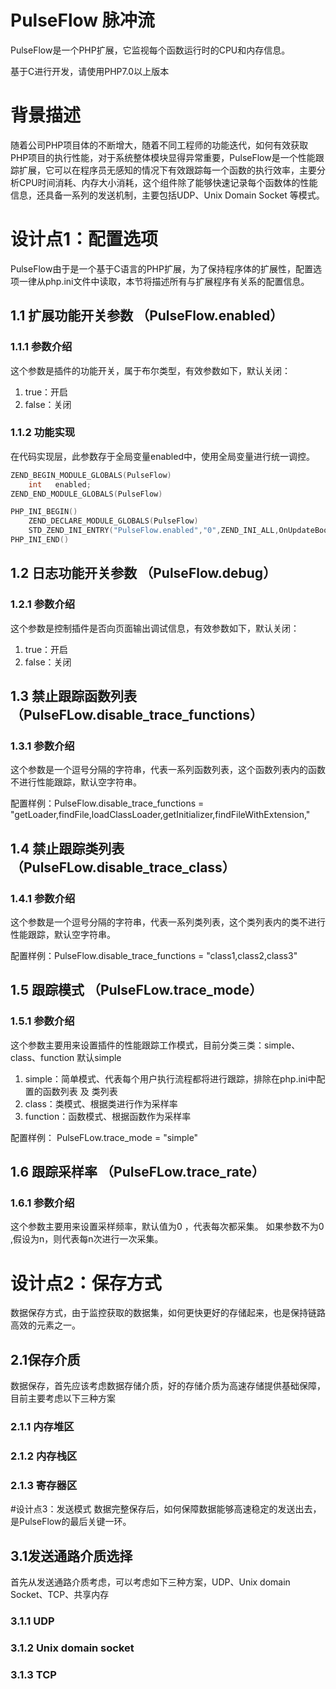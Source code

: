 # PulseFlow 脉冲流
PulseFlow是一个PHP扩展，它监视每个函数运行时的CPU和内存信息。

基于C进行开发，请使用PHP7.0以上版本
# 背景描述
随着公司PHP项目体的不断增大，随着不同工程师的功能迭代，如何有效获取PHP项目的执行性能，对于系统整体模块显得异常重要，PulseFlow是一个性能跟踪扩展，它可以在程序员无感知的情况下有效跟踪每一个函数的执行效率，主要分析CPU时间消耗、内存大小消耗，这个组件除了能够快速记录每个函数体的性能信息，还具备一系列的发送机制，主要包括UDP、Unix Domain Socket 等模式。

# 设计点1：配置选项
PulseFlow由于是一个基于C语言的PHP扩展，为了保持程序体的扩展性，配置选项一律从php.ini文件中读取，本节将描述所有与扩展程序有关系的配置信息。

## 1.1 扩展功能开关参数 （PulseFlow.enabled）

### 1.1.1 参数介绍
这个参数是插件的功能开关，属于布尔类型，有效参数如下，默认关闭：

1.  true：开启
2.  false：关闭

### 1.1.2 功能实现
在代码实现层，此参数存于全局变量enabled中，使用全局变量进行统一调控。
```c
ZEND_BEGIN_MODULE_GLOBALS(PulseFlow)
	int   enabled;
ZEND_END_MODULE_GLOBALS(PulseFlow)
```

```c
PHP_INI_BEGIN()
    ZEND_DECLARE_MODULE_GLOBALS(PulseFlow)
    STD_ZEND_INI_ENTRY("PulseFlow.enabled","0",ZEND_INI_ALL,OnUpdateBool,enabled,zend_PulseFlow_globals,PulseFlow_globals)
PHP_INI_END()
```
## 1.2 日志功能开关参数 （PulseFlow.debug）

### 1.2.1 参数介绍
这个参数是控制插件是否向页面输出调试信息，有效参数如下，默认关闭：

1. true：开启
2. false：关闭

## 1.3 禁止跟踪函数列表 （PulseFLow.disable_trace_functions）

### 1.3.1 参数介绍
这个参数是一个逗号分隔的字符串，代表一系列函数列表，这个函数列表内的函数不进行性能跟踪，默认空字符串。

配置样例：PulseFlow.disable_trace_functions = "getLoader,findFile,loadClassLoader,getInitializer,findFileWithExtension,"

## 1.4 禁止跟踪类列表 （PulseFLow.disable_trace_class）

### 1.4.1 参数介绍
这个参数是一个逗号分隔的字符串，代表一系列类列表，这个类列表内的类不进行性能跟踪，默认空字符串。

配置样例：PulseFlow.disable_trace_functions = "class1,class2,class3"

## 1.5 跟踪模式 （PulseFLow.trace_mode）

### 1.5.1 参数介绍
这个参数主要用来设置插件的性能跟踪工作模式，目前分类三类：simple、class、function 默认simple
1. simple：简单模式、代表每个用户执行流程都将进行跟踪，排除在php.ini中配置的函数列表 及 类列表
2. class：类模式、根据类进行作为采样率
3. function：函数模式、根据函数作为采样率

配置样例： PulseFLow.trace_mode = "simple"

## 1.6 跟踪采样率 （PulseFLow.trace_rate）

### 1.6.1 参数介绍
这个参数主要用来设置采样频率，默认值为0 ，代表每次都采集。 如果参数不为0 ,假设为n，则代表每n次进行一次采集。


# 设计点2：保存方式
数据保存方式，由于监控获取的数据集，如何更快更好的存储起来，也是保持链路高效的元素之一。

## 2.1保存介质
数据保存，首先应该考虑数据存储介质，好的存储介质为高速存储提供基础保障，目前主要考虑以下三种方案
### 2.1.1 内存堆区

### 2.1.2 内存栈区

### 2.1.3 寄存器区

#设计点3：发送模式
数据完整保存后，如何保障数据能够高速稳定的发送出去，是PulseFlow的最后关键一环。

## 3.1发送通路介质选择
首先从发送通路介质考虑，可以考虑如下三种方案，UDP、Unix domain Socket、TCP、共享内存

### 3.1.1 UDP

### 3.1.2 Unix domain socket

### 3.1.3 TCP

## 

